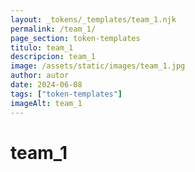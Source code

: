 ```yaml
---
layout: _tokens/_templates/team_1.njk
permalink: /team_1/
page_section: token-templates
titulo: team_1
descripcion: team_1
image: /assets/static/images/team_1.jpg
author: autor
date: 2024-06-08 
tags: ["token-templates"]
imageAlt: team_1
---
```

# team_1

